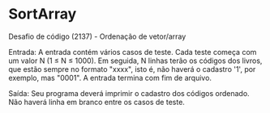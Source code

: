 # SortArray
Desafio de código (2137) - Ordenação de vetor/array

Entrada:
A entrada contém vários casos de teste. Cada teste começa com um valor N (1 ≤ N ≤ 1000). Em seguida, N linhas terão os códigos dos livros, que estão sempre no formato "xxxx", isto é, não haverá o cadastro '1', por exemplo, mas "0001". A entrada termina com fim de arquivo.

Saída:
Seu programa deverá imprimir o cadastro dos códigos ordenado. Não haverá linha em branco entre os casos de teste.
